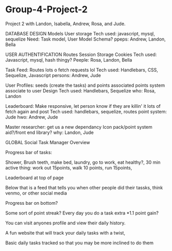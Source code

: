 # Group-4-Project-2
Project 2 with Landon, Isabella, Andrew, Rosa, and Jude.

DATABASE DESIGN 
Models
User storage
Tech used: javascript, mysql, sequelize
Need: Task model, User Model Schema?
ppeps: Andrew, Landon, Bella

USER AUTHENTIFICATION
Routes
Session Storage
Cookies
Tech used: Javascript, mysql, hash thingy?
Peeple: Rosa, Landon, Bella

Task Feed:
Routes
lots o fetch requests lol
Tech used: Handlebars, CSS, Sequelize, Javascript
persons: Andrew, Jude

User Profiles:
seeds (create the tasks) and points associated
points system associate to user
Design
Tech used: Handlebars, Sequelize
who: Rosa, Landon

Leaderboard: 
Make responsive, let person know if they are killin' it
lots of fetch again and post
Tech used: handlebars, sequelize, routes
point system: Jude
hwo: Andrew, Jude

Master researcher:
get us a new dependancy
Icon pack/point system aid?/front end library?
why: Landon, Jude

GLOBAL Social Task Manager Overview

Progress bar of tasks:

Shower, Brush teeth, make bed, laundry, go to work, eat healthy?, 30 min active thing: work out 15points, walk 10 points, run 15points, 

Leaderboard at top of page

Below that is a feed that tells you when other people did their tassks, think venmo, or other social media

Progress bar on bottom? 

Some sort of point streak? Every day you do a task extra *1.1 point gain?

You can visit anyones profile and view their daily history.

A fun website that will track your daily tasks with a twist,

Basic daily tasks tracked so that you may be more inclined to do them